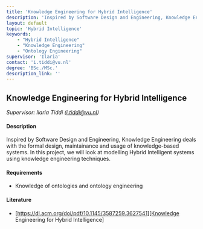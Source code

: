 ```yaml
---
title: 'Knowledge Engineering for Hybrid Intelligence'
description: 'Inspired by Software Design and Engineering, Knowledge Engineering deals with the formal design, maintainance and usage of knowledge-based systems. In this project, we will look at modelling Hybrid Intelligent systems using knowledge engineering techniques.'
layout: default
topic: 'Hybrid Intelligence'
keywords:
    - "Hybrid Intelligence"
    - "Knowledge Engineering"
    - "Ontology Engineering"
supervisor: 'Ilaria'
contact: 'i.tiddi@vu.nl'
degree: 'BSc./MSc.'
description_link: ''
---
```


## Knowledge Engineering for Hybrid Intelligence 
*Supervisor: Ilaria Tiddi (i.tiddi@vu.nl)*

#### Description
Inspired by Software Design and Engineering, Knowledge Engineering deals with the formal design, maintainance and usage of knowledge-based systems. In this project, we will look at modelling Hybrid Intelligent systems using knowledge engineering techniques.

#### Requirements
- Knowledge of ontologies and ontology engineering

#### Literature
- [https://dl.acm.org/doi/pdf/10.1145/3587259.3627541][Knowledge Engineering for Hybrid Intelligence]
